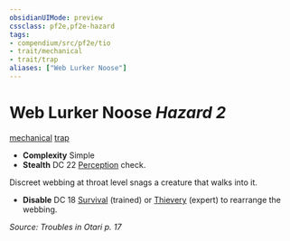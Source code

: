 ```yaml
---
obsidianUIMode: preview
cssclass: pf2e,pf2e-hazard
tags:
- compendium/src/pf2e/tio
- trait/mechanical
- trait/trap
aliases: ["Web Lurker Noose"]
---
```

# Web Lurker Noose *Hazard 2*  
[mechanical](../../../rules/traits/mechanical.md)  [trap](../../../rules/traits/trap.md)  

- **Complexity** Simple
- **Stealth** DC 22 [Perception](../../skills.md#Perception) check.  

Discreet webbing at throat level snags a creature that walks into it.

- **Disable** DC 18 [Survival](../../skills.md#Survival) (trained) or [Thievery](../../skills.md#Thievery) (expert) to rearrange the webbing.  

*Source: Troubles in Otari p. 17*